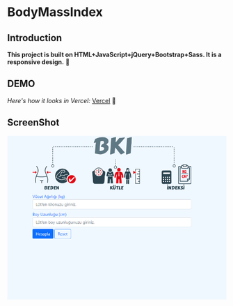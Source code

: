 # BodyMassIndex

## Introduction

**This project is built on HTML+JavaScript+jQuery+Bootstrap+Sass. It is a responsive design.** :bicyclist:

## DEMO

 *Here's how it looks in Vercel:* [Vercel](https://body-mass-index.vercel.app/) :cherry_blossom:

## ScreenShot

![Desktop](img/bk.png)
